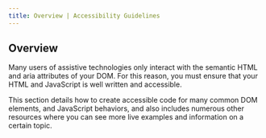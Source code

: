 ```yaml
---
title: Overview | Accessibility Guidelines
---
```

## Overview

Many users of assistive technologies only interact with the semantic HTML and aria attributes of your DOM. For this reason, you must ensure that your HTML and JavaScript is well written and accessible. 

This section details how to create accessible code for many common DOM elements, and JavaScript behaviors, and also includes numerous other resources where you can see more live examples and information on a certain topic.